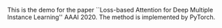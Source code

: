 This is the demo for the paper ``Loss-based Attention for Deep Multiple Instance Learning'' AAAI 2020.
The method is implemented by PyTorch.
